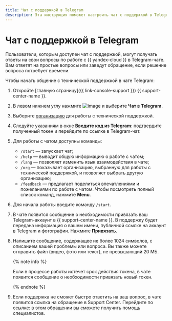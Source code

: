 ```yaml
---
title: Чат с поддержкой в Telegram
description: Эта инструкция поможет настроить чат с поддержкой в Telegram.
---
```


# Чат с поддержкой в Telegram

Пользователи, которым доступен чат с поддержкой, могут получать ответы на свои вопросы по работе c {{ yandex-cloud }} в Telegram-чате. Вам ответят на простые вопросы или заведут обращение, если решение вопроса потребует времени.

Чтобы начать общение с технической поддержкой в чате Telegram:

1. Откройте [главную страницу]({{ link-console-support }}) {{ support-center-name }}.
1. В левом нижнем углу нажмите ![image](../_assets/console-icons/circle-question.svg) и выберите **Чат в Telegram**.
1. Выберите [организацию](../organization/quickstart.md) для работы с технической поддержкой. 
1. Следуйте указаниям в окне **Введите код из Telegram**: подтвердите полученный токен и перейдите по ссылке в Telegram-чат. 
1. Для работы с чатом доступны команды:
     * `/start` — запускает чат;
     * `/help` — выводит общую информацию о работе с чатом;
     * `/lang` — позволяет изменить язык взаимодействия в чате;
     * `/org` — показывает организацию, выбранную для работы с технической поддержкой, и позволяет выбрать другую организацию;
     * `/feedback` — предлагает поделиться впечатлениями и пожеланиями по работе с чатом.
   Чтобы посмотреть полный список команд, нажмите **Menu**.
1. Для начала работы введите команду `/start`.
1. В чате появится сообщение о необходимости привязать ваш Telegram-аккаунт в {{ support-center-name }}. В поддержку будет передана информация о вашем имени, публичной ссылке на аккаунт в Telegram и фотографии. Нажмите **Привязать**.
1. Напишите сообщение, содержащее не более 1024 символов, с описанием вашей проблемы или вопроса. Вы также можете отправить файл (видео, фото или текст), не превышающий 20 МБ.

   {% note info %}

   Если в процессе работы истечет срок действия токена, в чате появится сообщение о необходимости привязать новый токен.

   {% endnote %}

1. Если поддержка не сможет быстро ответить на ваш вопрос, в чате появится ссылка на обращение в Support Center. Перейдите по ссылке: в этом обращении вы сможете получить помощь специалистов.

